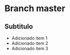 Branch master
=============

Subtitulo
---------

* Adicionado item 1
* Adicionado item 2
* Adicionado item 3